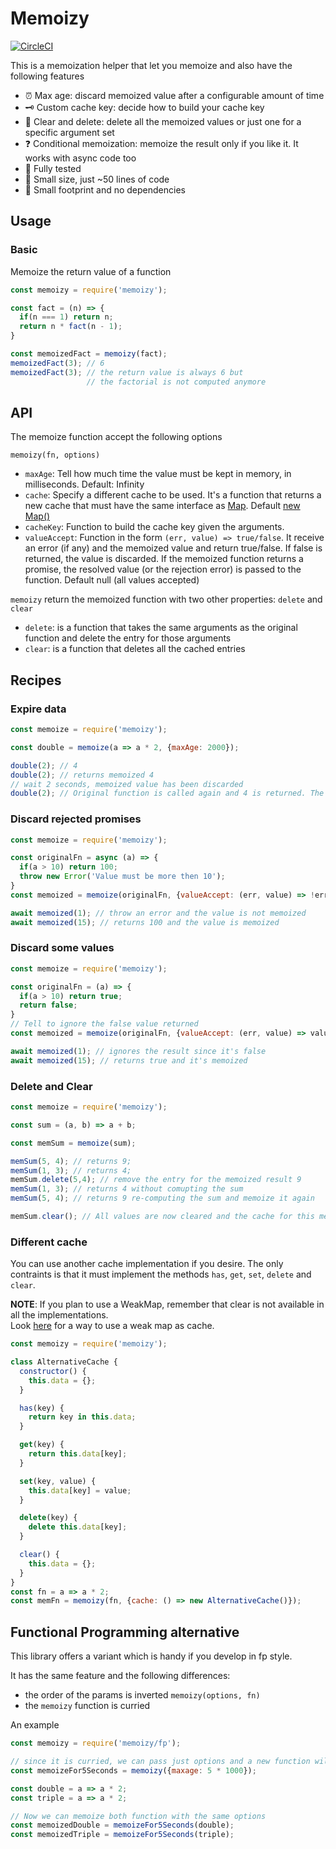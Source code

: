 # Memoizy

[![CircleCI](https://circleci.com/gh/ramiel/memoizy.svg?style=svg)](https://circleci.com/gh/ramiel/memoizy)

This is a memoization helper that let you memoize and also have the following features

- ⏰ Max age: discard memoized value after a configurable amount of time 
- 🗝 Custom cache key: decide how to build your cache key
- 🧹 Clear and delete: delete all the memoized values 
                    or just one for a specific argument set 
- ❓ Conditional memoization: memoize the result only if you like it. It works with async code too
- 🧪 Fully tested
- 👶 Small size, just ~50 lines of code
- 👣 Small footprint and no dependencies

## Usage

### Basic

Memoize the return value of a function

```js
const memoizy = require('memoizy');

const fact = (n) => {
  if(n === 1) return n;
  return n * fact(n - 1);
}

const memoizedFact = memoizy(fact);
memoizedFact(3); // 6
memoizedFact(3); // the return value is always 6 but
                 // the factorial is not computed anymore
```

## API

The memoize function accept the following options

`memoizy(fn, options)`

- `maxAge`: Tell how much time the value must be kept in memory, in milliseconds. Default: Infinity
- `cache`: Specify a different cache to be used. It's a function that returns a new cache that must have the same interface as [Map](https://developer.mozilla.org/en-US/docs/Web/JavaScript/Reference/Global_Objects/Map). Default [new Map()](https://developer.mozilla.org/en-US/docs/Web/JavaScript/Reference/Global_Objects/Map)
- `cacheKey`: Function to build the cache key given the arguments.
- `valueAccept`: Function in the form `(err, value) => true/false`. It receive an error (if any) and the memoized value and return true/false. If false is returned, the value is discarded. If the memoized function returns a promise, the resolved value (or the rejection error) is passed to the function. Default null (all values accepted)

`memoizy` return the memoized function with two other properties: `delete` and `clear`

- `delete`: is a function that takes the same arguments as the original function and delete the entry for those arguments
- `clear`: is a function that deletes all the cached entries

## Recipes

### Expire data

```js
const memoize = require('memoizy');

const double = memoize(a => a * 2, {maxAge: 2000});

double(2); // 4
double(2); // returns memoized 4
// wait 2 seconds, memoized value has been discarded
double(2); // Original function is called again and 4 is returned. The value is memoized for other 2 seconds
```

### Discard rejected promises

```js
const memoize = require('memoizy');

const originalFn = async (a) => {
  if(a > 10) return 100;
  throw new Error('Value must be more then 10');
}
const memoized = memoize(originalFn, {valueAccept: (err, value) => !err});

await memoized(1); // throw an error and the value is not memoized
await memoized(15); // returns 100 and the value is memoized
```


### Discard some values

```js
const memoize = require('memoizy');

const originalFn = (a) => {
  if(a > 10) return true;
  return false;
}
// Tell to ignore the false value returned
const memoized = memoize(originalFn, {valueAccept: (err, value) => value === true});

await memoized(1); // ignores the result since it's false
await memoized(15); // returns true and it's memoized
```

### Delete and Clear

```js
const memoize = require('memoizy');

const sum = (a, b) => a + b;

const memSum = memoize(sum);

memSum(5, 4); // returns 9;
memSum(1, 3); // returns 4;
memSum.delete(5,4); // remove the entry for the memoized result 9
memSum(1, 3); // returns 4 without comupting the sum
memSum(5, 4); // returns 9 re-computing the sum and memoize it again

memSum.clear(); // All values are now cleared and the cache for this memoized function is empty
```

### Different cache

You can use another cache implementation if you desire. The only contraints is that it must implement
the methods `has`, `get`, `set`, `delete` and `clear`.    

**NOTE**: If you plan to use a WeakMap, remember that clear is not available in all the implementations.    
Look [here](https://developer.mozilla.org/en-US/docs/Web/JavaScript/Reference/Global_Objects/WeakMap#Implementing_a_WeakMap-like_class_with_a_.clear()_method=) for a way to use a weak map as cache.

```js
const memoizy = require('memoizy');

class AlternativeCache {
  constructor() {
    this.data = {};
  }

  has(key) {
    return key in this.data;
  }

  get(key) {
    return this.data[key];
  }

  set(key, value) {
    this.data[key] = value;
  }

  delete(key) {
    delete this.data[key];
  }

  clear() {
    this.data = {};
  }
}
const fn = a => a * 2;
const memFn = memoizy(fn, {cache: () => new AlternativeCache()});
```

## Functional Programming alternative

This library offers a variant which is handy if you develop in fp style.

It has the same feature and the following differences:
- the order of the params is inverted `memoizy(options, fn)`
- the `memoizy` function is curried

An example

```js
const memoizy = require('memoizy/fp');

// since it is curried, we can pass just options and a new function will be returned
const memoizeFor5Seconds = memoizy({maxage: 5 * 1000});

const double = a => a * 2;
const triple = a => a * 2;

// Now we can memoize both function with the same options
const memoizedDouble = memoizeFor5Seconds(double);
const memoizedTriple = memoizeFor5Seconds(triple);
```
